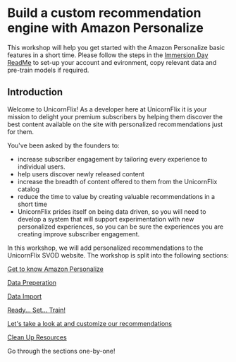 # Build a custom recommendation engine with Amazon Personalize

This workshop will help you get started with the Amazon Personalize basic features in a short time. Please follow the steps in the [Immersion Day ReadMe](../README.md) to set-up your account and evironment, copy relevant data and pre-train models if required.

## Introduction

Welcome to UnicornFlix! As a developer here at UnicornFlix it is your mission to delight your premium subscribers by helping them discover the best content available on the site with personalized recommendations just for them.

You've been asked by the founders to:

* increase subscriber engagement by tailoring every experience to individual users.
* help users discover newly released content
* increase the breadth of content offered to them from the UnicornFlix catalog
* reduce the time to value by creating valuable recommendations in a short time
* UnicornFlix prides itself on being data driven, so you will need to develop a system that will support experimentation with new personalized experiences, so you can be sure the experiences you are creating improve subscriber engagement.

In this workshop, we will add personalized recommendations to the UnicornFlix SVOD website. The workshop is split into the following sections:

[Get to know Amazon Personalize](./Media_00_Introduction_to_Amazon_Personalize.md)

[Data Preperation](./Media_01_Data_Preperation.ipynb)

[Data Import](./Media_02_Data_Import.ipynb)

[Ready... Set... Train!](./Media_03_Training.ipynb)

[Let's take a look at and customize our recommendations](./Media_04_Inference.ipynb)

[Clean Up Resources](./Media_05_Clean_Up.ipynb)

Go through the sections one-by-one!

